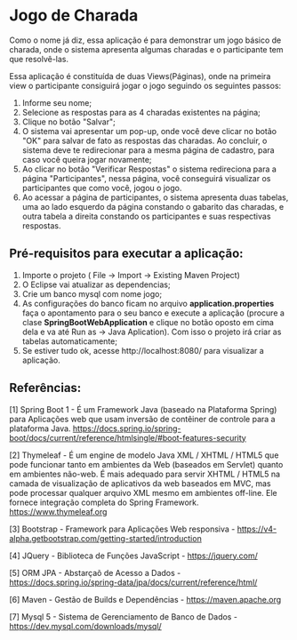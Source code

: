 # Jogo de Charada

Como o nome já diz, essa aplicação é para demonstrar um jogo básico de charada, onde o sistema apresenta algumas charadas e o participante tem que resolvê-las.

Essa aplicação é constituída de duas Views(Páginas), onde na primeira view o participante consiguirá jogar o jogo seguindo os seguintes passos: 

1. Informe seu nome; 
2. Selecione as respostas para as 4 charadas existentes na página; 
3. Clique no botão "Salvar";
4. O sistema vai apresentar um pop-up, onde você deve clicar no botão "OK" para salvar de fato as respostas das charadas. Ao concluir, o sistema deve te redirecionar para a mesma página de cadastro, para caso você queira jogar novamente; 
5. Ao clicar no botão "Verificar Respostas" o sistema redireciona para a página "Participantes", nessa página, você conseguirá visualizar os participantes que como você, jogou o jogo.
6. Ao acessar a página de participantes, o sistema apresenta duas tabelas, uma ao lado esquerdo da página constando o gabarito das charadas, e outra tabela a direita constando os participantes e suas respectivas respostas. 

## Pré-requisitos para executar a aplicação:

1. Importe o projeto ( File -> Import -> Existing Maven Project)
2. O Eclipse vai atualizar as dependencias;
3. Crie um banco mysql com nome jogo;
4. As configurações do banco ficam no arquivo **application.properties** faça o apontamento para o seu banco e
execute a aplicação (procure a clase **SpringBootWebApplication** e clique no botão oposto em cima dela e va até Run as -> Java Aplication). Com isso o projeto irá criar as tabelas automaticamente;
5. Se estiver tudo ok, acesse http://localhost:8080/ para visualizar a aplicação.

## Referências:

[1] Spring Boot 1 - É um Framework Java (baseado na Plataforma Spring) para Aplicações web que usam inversão de contêiner de controle para a plataforma Java. https://docs.spring.io/spring-boot/docs/current/reference/htmlsingle/#boot-features-security

[2] Thymeleaf - É um engine de modelo Java XML / XHTML / HTML5 que pode funcionar tanto em ambientes da Web (baseados em Servlet) quanto em ambientes não-web. É mais adequado para servir XHTML / HTML5 na camada de visualização de aplicativos da web baseados em MVC, mas pode processar qualquer arquivo XML mesmo em ambientes off-line. Ele fornece integração completa do Spring Framework. https://www.thymeleaf.org

[3] Bootstrap - Framework para Aplicações Web responsiva - https://v4-alpha.getbootstrap.com/getting-started/introduction

[4] JQuery - Biblioteca de Funções JavaScript - https://jquery.com/

[5] ORM JPA - Abstarçaõ de Acesso a Dados - https://docs.spring.io/spring-data/jpa/docs/current/reference/html/

[6] Maven - Gestão de Builds e Dependências - https://maven.apache.org

[7] Mysql 5 - Sistema de Gerenciamento de Banco de Dados - https://dev.mysql.com/downloads/mysql/


